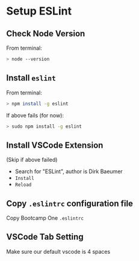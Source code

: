 Setup ESLint
===

## Check Node Version

From terminal:

```sh
> node --version
```

## Install `eslint`

From terminal:

```sh
> npm install -g eslint
```

If above fails (for now):

```sh
> sudo npm install -g eslint
```

## Install VSCode Extension

(Skip if above failed)

* Search for "ESLint", author is Dirk Baeumer
* `Install`
* `Reload`

## Copy `.eslintrc` configuration file

Copy Bootcamp One `.eslintrc`

## VSCode Tab Setting

Make sure our default vscode is 4 spaces

